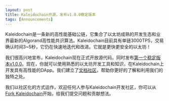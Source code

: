 ```yaml
---
layout: post
title: Kaleidochain开源，发布v1.0.0稳定版本
tags: [Announcements]
---
```


Kaleidochain是一条新的高性能基础公链，它集合了以太坊成熟的开发生态和业界最新的Algorand高性能共识算法。Kaleidochain目前具有单链3000TPS，交易确认时间3~5秒，它仍在快速地迭代和改进。它就是更快更安全的以太坊！

我们很高兴地宣布，Kaleidochain现在正式开放源代码，同时发布[第一个稳定版本v1.0.0](https://github.com/kaleidochain/kaleido/releases/tag/v1.0.0)。现在，你就可以使用熟悉的以太坊开发工具和知识，在Kaleidochain上开发具有高性能的DApp。我们建立了[文档社区](https://docs.kaleidochain.io)，帮助你更好的了解和利用我们的独特之处。

我们以社区化的方式运作，欢迎任何人参与Kaleidochain开发社区，你可以从[Fork Kaleidochain](https://github.com/kaleidochain/kaleido)开始，给我们提交问题和贡献想法。

